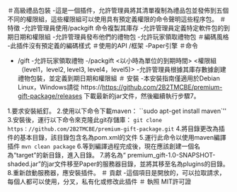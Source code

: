 ＃高級禮品包裝
-這是一個插件，允許管理員將其清單複制為禮品包並發佈到五個不同的權限組，這些權限組可以使用具有預定義權限的命令聲明這些程序包。
＃ 特徵
-允許管理員使用/packgift 命令複製其庫存
-允許管理員定義特定軟件包的到期日期和權限組
-允許管理員發布他們的禮物包
-允許玩家領取禮物包
＃編碼風格
-此插件沒有預定義的編碼樣式
＃使用的API /框架
-Paper引擎
＃命令
- /gift
  -允許玩家領取禮物
-/packgift <以小時為單位的到期時間> <權限組（level1，level2, level3, level4，level5)>
  -允許管理員根據其庫存數據創建禮物包裝，並定義到期日期和權限組
＃ 安裝
-本安裝指南僅適用於Debian Linux，Windows請從 https://https://github.com/2B2TMCBE/premium-gift-package/releases 下載最新的jar文件，然後繼續執行步驟7。

1.要求安裝紙釘。
2.使用以下命令下載maven：
``sudo apt-get install maven`''
3.安裝後，運行以下命令來克隆此git存儲庫：
```git clone https：//github.com/2B2TMCBE/premium-gift-package.git```
4.將目錄更改為插件的基本目錄，該目錄包含名為pom.xml的文件
5.運行此命令以使用maven編譯插件
```mvn clean package```
6.等到編譯過程完成後，現在應該創建一個名為“target”的新目錄，進入目錄。
7.將名為“ premium_gift-1.0-SNAPSHOT-shaded.jar”的jar文件移至Paper的服務器目錄，並將其移至名為plugins的目錄。
8.重新啟動服務器，應安裝插件。
＃ 貢獻
-這個項目是開放的，可以拉取請求，每個人都可以使用，分叉，私有化或修改此插件
＃ 執照
MIT許可證
